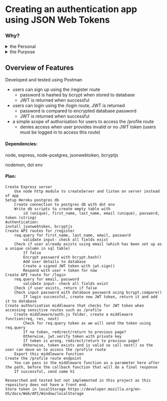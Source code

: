 # Creating an authentication app using JSON Web Tokens

### Why?
<details>
<summary>the Personal</summary>
<br>
In the past, when I was learning web development on my own in 2017/8, I found authentication and authorisation to be a big blocker in my learning, in fact, it was one of the few aspects that I was not able to overcome at the time despite understanding the protocols at a high level and being able to use PassportJS successfully with a third party authentication and authorisation platform.
<br>
<br>
During the School of Code Christmas break, I will face authentication and authorisation again but this time at a lower level. So far at SoC we have learned the following things of import to this project:
<br>
<br>
    
- Express API routes, middleware and models
- Postman testing
- Postgres database and queries
    
</details>

<details>
<summary>the Purpose</summary>
<br>
At SoC, we've learned how to create full stack projects but we've yet to cover user login or sessions. That's a pretty vital part of any application and I want to explore this subject to expand the potential applications that I can create. Authentication and authorisation are key tools for customising a user's experience.
</details>

## Overview of Features
Developed and tested using Postman
- users can sign up using the /register route
    - password is hashed by bcrypt when stored to database 
    - JWT is returned when successful
- users can login using the /login route, JWT is returned
    - password is compared to encrypted database password
    - JWT is returned when successful
- a simple scope of authorisation for users to access the /profile route
    - denies access when user provides invalid or no JWT token (users must be logged in to access this route)

#### Dependencies:

node, express, node-postgres, jsonwebtoken, bcryptjs

nodemon, dot env

#### Plan:
```COBOL
Create Express server
    Use node http module to createServer and listen on server instead of app
Setup Heroku postgres db
    Create connection to postgres db with dot env
    Write db scripts to create empty table with
        id (unique), first_name, last_name, email (unique), password, token (string)
Authentication:
install jsonwebtoken, bcryptjs
Create API routes for /register
    req.query for first_name, last_name, email, password
        validate input- check all fields exist
    Check if user already exists using email (which has been set up as a unique column in sql table)
        If false
        Encrypt password with bcrypt.hash()
        Add user details to database
        Create a signed JWT token with jwt.sign()
        Respond with user + token for now
Create API route for /login
    req.query for email, password
        validate input- check all fields exist
    Check if user exists, return if false
    Check input password with database password using bcrypt.compare()
        If login successful, create new JWT token, return it and add it to database
Create authorisation middleware that checks for JWT token when accessing sensitive routes such as /profile
    Create middleware/auth.js folder, create a middleware function(req, res, next)
        Check for req.query token as we will send the token using req.query
        If no token, redirect/return to previous page?
        Otherwise, jwt.verify token with private key
        If token is wrong, redirect/return to previous page?
        Otherwise, token exists and is valid so call next() so the user can move on to access the /profile route
    Export this middleware function
Create the /profile route endpoint
    You can pass in the middleware function as a parameter here after the path, before the callback function that will do a final response
    If successful, send some h1

Researched and tested but not implemented in this project as this repository does not have a front end.
Store token in localStorage https://developer.mozilla.org/en-US/docs/Web/API/Window/localStorage
```
